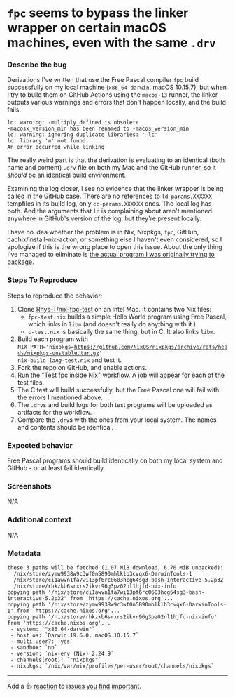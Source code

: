# `fpc` seems to bypass the linker wrapper on certain macOS machines, even with the same `.drv`

### Describe the bug
Derivations I've written that use the Free Pascal compiler `fpc` build successfully on my local machine (`x86_64-darwin`, macOS 10.15.7), but when I try to build them on GitHub Actions using the `macos-13` runner, the linker outputs various warnings and errors that don't happen locally, and the build fails.

```
ld: warning: -multiply_defined is obsolete
-macosx_version_min has been renamed to -macos_version_min
ld: warning: ignoring duplicate libraries: '-lc'
ld: library 'm' not found
An error occurred while linking 
```

The really weird part is that the derivation is evaluating to an identical (both name and content) `.drv` file on both my Mac and the GitHub runner, so it _should_ be an identical build environment.

Examining the log closer, I see no evidence that the linker wrapper is being called in the GitHub case. There are no references to `ld-params.XXXXXX` tempfiles in its build log, only `cc-params.XXXXXX` ones. The local log has both. And the arguments that `ld` is complaining about aren't mentioned anywhere in GitHub's version of the log, but they're present locally.

I have no idea whether the problem is in Nix, Nixpkgs, `fpc`, GitHub, cachix/install-nix-action, or something else I haven't even considered, so I apologize if this is the wrong place to open this issue. About the only thing I've managed to eliminate is [the actual program I was originally trying to package](https://drl.chaosforge.org).

### Steps To Reproduce
Steps to reproduce the behavior:
1. Clone [Rhys-T/nix-fpc-test](https://github.com/Rhys-T/nix-fpc-test) on an Intel Mac. It contains two Nix files: 
   - `fpc-test.nix` builds a simple Hello World program using Free Pascal, which links in `libm` (and doesn't really do anything with it.)
   - `c-test.nix` is basically the same thing, but in C. It also links `libm`.
2. Build each program with <code>NIX_PATH='nixpkgs=https://github.com/NixOS/nixpkgs/archive/refs/heads/nixpkgs-unstable.tar.gz' nix-build <var>lang</var>-test.nix</code> and test it.
3. Fork the repo on GitHub, and enable actions.
4. Run the "Test fpc inside Nix" workflow. A job will appear for each of the test files.
5. The C test will build successfully, but the Free Pascal one will fail with the errors I mentioned above.
6. The `.drv`s and build logs for both test programs will be uploaded as artifacts for the workflow.
7. Compare the `.drv`s with the ones from your local system. The names and contents should be identical.

### Expected behavior
Free Pascal programs should build identically on both my local system and GitHub - or at least fail identically.

### Screenshots
N/A
<!-- If applicable, add screenshots to help explain your problem. -->

### Additional context
N/A
<!-- Add any other context about the problem here. -->

<!-- ### Notify maintainers -->

<!--
Please @ people who are in the `meta.maintainers` list of the offending package or module.
If in doubt, check `git blame` for whoever last touched something.
-->

### Metadata

<!-- Please insert the output of running `nix-shell -p nix-info --run "nix-info -m"` below this line -->

```
these 3 paths will be fetched (1.07 MiB download, 6.70 MiB unpacked):
  /nix/store/zymw9938w9c3wf0n5890mhlklb3cvqx6-DarwinTools-1
  /nix/store/ci1awvn1fa7wi13pf6rc0603hcg64sg3-bash-interactive-5.2p32
  /nix/store/rhkzkb6srxrs2ikvr96g3pz02nl1hjfd-nix-info
copying path '/nix/store/ci1awvn1fa7wi13pf6rc0603hcg64sg3-bash-interactive-5.2p32' from 'https://cache.nixos.org'...
copying path '/nix/store/zymw9938w9c3wf0n5890mhlklb3cvqx6-DarwinTools-1' from 'https://cache.nixos.org'...
copying path '/nix/store/rhkzkb6srxrs2ikvr96g3pz02nl1hjfd-nix-info' from 'https://cache.nixos.org'...
 - system: `"x86_64-darwin"`
 - host os: `Darwin 19.6.0, macOS 10.15.7`
 - multi-user?: `yes`
 - sandbox: `no`
 - version: `nix-env (Nix) 2.24.9`
 - channels(root): `"nixpkgs"`
 - nixpkgs: `/nix/var/nix/profiles/per-user/root/channels/nixpkgs`
```

---

Add a :+1: [reaction] to [issues you find important].

[reaction]: https://github.blog/2016-03-10-add-reactions-to-pull-requests-issues-and-comments/
[issues you find important]: https://github.com/NixOS/nixpkgs/issues?q=is%3Aissue+is%3Aopen+sort%3Areactions-%2B1-desc

